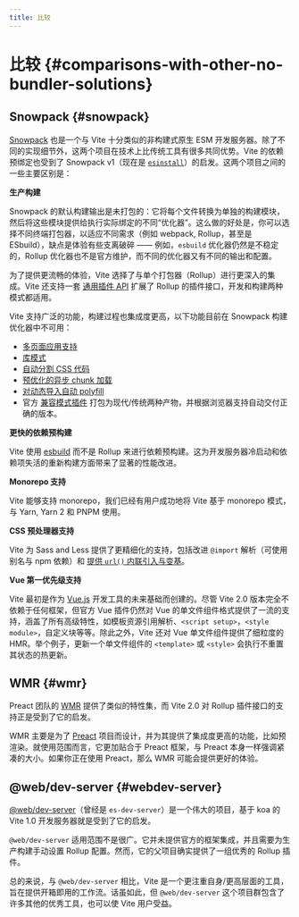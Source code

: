 ```yaml
---
title: 比较
---
```


# 比较 {#comparisons-with-other-no-bundler-solutions}

## Snowpack {#snowpack}

[Snowpack](https://www.snowpack.dev/) 也是一个与 Vite 十分类似的非构建式原生 ESM 开发服务器。除了不同的实现细节外，这两个项目在技术上比传统工具有很多共同优势。Vite 的依赖预绑定也受到了 Snowpack v1（现在是 [`esinstall`](https://github.com/snowpackjs/snowpack/tree/main/esinstall)）的启发。这两个项目之间的一些主要区别是：

**生产构建**

Snowpack 的默认构建输出是未打包的：它将每个文件转换为单独的构建模块，然后将这些模块提供给执行实际绑定的不同“优化器”。这么做的好处是，你可以选择不同终端打包器，以适应不同需求（例如 webpack, Rollup，甚至是 ESbuild），缺点是体验有些支离破碎 —— 例如，`esbuild` 优化器仍然是不稳定的，Rollup 优化器也不是官方维护，而不同的优化器又有不同的输出和配置。

为了提供更流畅的体验，Vite 选择了与单个打包器（Rollup）进行更深入的集成。Vite 还支持一套 [通用插件 API](./api-plugin) 扩展了 Rollup 的插件接口，开发和构建两种模式都适用。

Vite 支持广泛的功能，构建过程也集成度更高，以下功能目前在 Snowpack 构建优化器中不可用：

- [多页面应用支持](./build#multi-page-app)
- [库模式](./build#library-mode)
- [自动分割 CSS 代码](./features#css-code-splitting)
- [预优化的异步 chunk 加载](./features#async-chunk-loading-optimization)
- [对动态导入自动 polyfill](./features#dynamic-import-polyfill)
- 官方 [兼容模式插件](https://github.com/vitejs/vite/tree/main/packages/plugin-legacy) 打包为现代/传统两种产物，并根据浏览器支持自动交付正确的版本。

**更快的依赖预构建**

Vite 使用 [esbuild](https://esbuild.github.io/) 而不是 Rollup 来进行依赖预构建。这为开发服务器冷启动和依赖项失活的重新构建方面带来了显著的性能改进。

**Monorepo 支持**

Vite 能够支持 monorepo，我们已经有用户成功地将 Vite 基于 monorepo 模式，与 Yarn, Yarn 2 和 PNPM 使用。

**CSS 预处理器支持**

Vite 为 Sass and Less 提供了更精细化的支持，包括改进 `@import` 解析（可使用别名与 npm 依赖）和 [提供 `url()` 内联引入与变基](./features#import-inlining-and-rebasing)。

**Vue 第一优先级支持**

Vite 最初是作为 [Vue.js](https://vuejs.org/) 开发工具的未来基础而创建的。尽管 Vite 2.0 版本完全不依赖于任何框架，但官方 Vue 插件仍然对 Vue 的单文件组件格式提供了一流的支持，涵盖了所有高级特性，如模板资源引用解析、`<script setup>`，`<style module>`，自定义块等等。除此之外，Vite 还对 Vue 单文件组件提供了细粒度的 HMR。举个例子，更新一个单文件组件的 `<template>` 或 `<style>` 会执行不重置其状态的热更新。

## WMR {#wmr}

Preact 团队的 [WMR](https://github.com/preactjs/wmr) 提供了类似的特性集，而 Vite 2.0 对 Rollup 插件接口的支持正是受到了它的启发。

WMR 主要是为了 [Preact](https://preactjs.com/) 项目而设计，并为其提供了集成度更高的功能，比如预渲染。就使用范围而言，它更加贴合于 Preact 框架，与 Preact 本身一样强调紧凑的大小。如果你正在使用 Preact，那么 WMR 可能会提供更好的体验。

## @web/dev-server {#webdev-server}

[@web/dev-server](https://modern-web.dev/docs/dev-server/overview/)（曾经是 `es-dev-server`）是一个伟大的项目，基于 koa 的 Vite 1.0 开发服务器就是受到了它的启发。

`@web/dev-server` 适用范围不是很广。它并未提供官方的框架集成，并且需要为生产构建手动设置 Rollup 配置。然而，它的父项目确实提供了一组优秀的 Rollup 插件。

总的来说，与 `@web/dev-server` 相比，Vite 是一个更注重自身/更高层面的工具，旨在提供开箱即用的工作流。话虽如此，但 `@web/dev-server` 这个项目群包含了许多其他的优秀工具，也可以使 Vite 用户受益。
